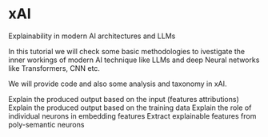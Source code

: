 # xAI
Explainability in modern AI architectures and LLMs

In this tutorial we will check some basic methodologies to ivestigate the inner workings of modern AI technique like LLMs and deep Neural networks like Transformers, CNN etc. 

We will provide code and also some analysis and taxonomy in xAI.

Explain the produced output based on the input (features attributions)
Explain the produced output based on the training data
Explain the role of individual neurons in embedding features
Extract explainable features from poly-semantic neurons
